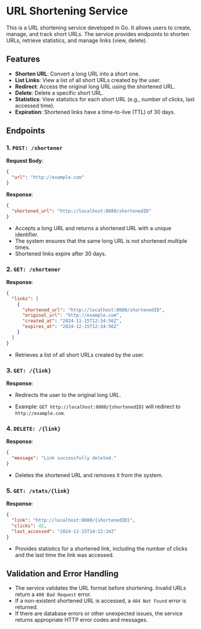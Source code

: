 # URL Shortening Service

This is a URL shortening service developed in Go. It allows users to create, manage, and track short URLs. The service provides endpoints to shorten URLs, retrieve statistics, and manage links (view, delete).

## Features
- **Shorten URL**: Convert a long URL into a short one.
- **List Links**: View a list of all short URLs created by the user.
- **Redirect**: Access the original long URL using the shortened URL.
- **Delete**: Delete a specific short URL.
- **Statistics**: View statistics for each short URL (e.g., number of clicks, last accessed time).
- **Expiration**: Shortened links have a time-to-live (TTL) of 30 days.

## Endpoints

### 1. `POST: /shortener`

**Request Body**:
```json
{
  "url": "http://example.com"
}
```

**Response**:
```json
{
  "shortened_url": "http://localhost:8080/shortenedID"
}
```

- Accepts a long URL and returns a shortened URL with a unique identifier.
- The system ensures that the same long URL is not shortened multiple times.
- Shortened links expire after 30 days.

### 2. `GET: /shortener`

**Response**:
```json
{
  "links": [
    {
      "shortened_url": "http://localhost:8080/shortenedID",
      "original_url": "http://example.com",
      "created_at": "2024-11-15T12:34:56Z",
      "expires_at": "2024-12-15T12:34:56Z"
    }
  ]
}
```

- Retrieves a list of all short URLs created by the user.

### 3. `GET: /{link}`

**Response**:
- Redirects the user to the original long URL.

- Example: `GET http://localhost:8080/{shortenedID}` will redirect to `http://example.com`.

### 4. `DELETE: /{link}`

**Response**:
```json
{
  "message": "Link successfully deleted."
}
```

- Deletes the shortened URL and removes it from the system.

### 5. `GET: /stats/{link}`

**Response**:
```json
{
  "link": "http://localhost:8080/{shortenedID}",
  "clicks": 42,
  "last_accessed": "2024-11-15T14:12:34Z"
}
```

- Provides statistics for a shortened link, including the number of clicks and the last time the link was accessed.

## Validation and Error Handling

- The service validates the URL format before shortening. Invalid URLs return a `400 Bad Request` error.
- If a non-existent shortened URL is accessed, a `404 Not Found` error is returned.
- If there are database errors or other unexpected issues, the service returns appropriate HTTP error codes and messages.
